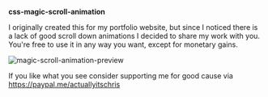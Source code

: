 **css-magic-scroll-animation**

I originally created this for my portfolio website, but since I noticed there is a lack of good scroll down animations I decided to share my work with you. You're free to use it in any way you want, except for monetary gains.

![magic-scroll-animation-preview](https://user-images.githubusercontent.com/88279264/127776797-4f7efdce-db10-4929-aa77-5c8e78d19322.gif)

If you like what you see consider supporting me for good cause via https://paypal.me/actuallyitschris

